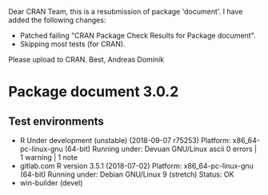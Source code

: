 Dear CRAN Team,
this is a resubmission of package 'document'. I have added the following changes:

* Patched failing "CRAN Package Check Results for Package document".
* Skipping most tests (for CRAN).

Please upload to CRAN.
Best, Andreas Dominik

# Package document 3.0.2
## Test  environments 
- R Under development (unstable) (2018-09-07 r75253)
    Platform: x86_64-pc-linux-gnu (64-bit)
    Running under: Devuan GNU/Linux ascii
    0 errors | 1 warning  | 1 note 
- gitlab.com
  R version 3.5.1 (2018-07-02)
  Platform: x86_64-pc-linux-gnu (64-bit)
  Running under: Debian GNU/Linux 9 (stretch)
  Status: OK
- win-builder (devel)
